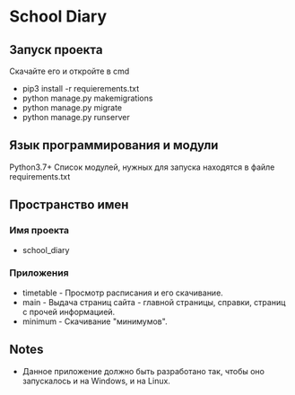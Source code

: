# School Diary

## Запуск проекта
Скачайте его и откройте в cmd
- pip3 install -r requierements.txt
- python manage.py makemigrations
- python manage.py migrate
- python manage.py runserver

## Язык программирования и модули
Python3.7+
Список модулей, нужных для запуска находятся в файле requirements.txt

## Пространство имен

### Имя проекта
- school_diary

### Приложения
- timetable - Просмотр расписания и его скачивание.
- main - Выдача страниц сайта - главной страницы, справки, страниц с прочей информацией.
- minimum - Скачивание "минимумов".

## Notes
- Данное приложение должно быть разработано так, чтобы оно запускалось и на Windows, и на Linux.
